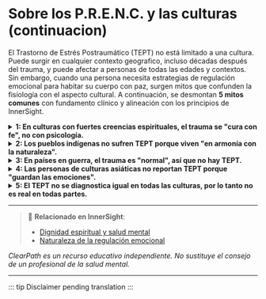 ﻿# Sobre los P.R.E.N.C. y las culturas (continuacion)

El Trastorno de Estrés Postraumático (TEPT) no está limitado a una cultura. Puede surgir en cualquier contexto geografico, incluso décadas después del trauma, y puede afectar a personas de todas las edades y contextos. Sin embargo, cuando una persona necesita estrategias de regulación emocional para habitar su cuerpo con paz, surgen mitos que confunden la fisiología con el aspecto cultural. A continuación, se desmontan **5 mitos comunes** con fundamento clínico y alineación con los principios de InnerSight.

<details>
<summary><strong>1: En culturas con fuertes creencias espirituales, el trauma se "cura con fe", no con psicología.</strong></summary>

<strong>Realidad:</strong> La fe y las prácticas espirituales pueden ser recursos valiosos, pero no sustituyen el tratamiento clínico cuando hay un trastorno como el TEPT. Muchas personas en culturas religiosas o espirituales también se benefician de terapias psicológicas adaptadas a sus valores.<br>
<strong>Riesgo:</strong> Este mito puede llevar a retrasar o evitar tratamientos necesarios, agravando los síntomas y perpetuando el sufrimiento.
</details>

<details>
<summary><strong>2: Los pueblos indígenas no sufren TEPT porque viven "en armonía con la naturaleza".</strong></summary>

<strong>Realidad:</strong> Esta idea romántica ignora la historia de violencia, desplazamiento, colonización y abuso que han sufrido muchos pueblos indígenas. Estudios muestran altas tasas de TEPT en comunidades indígenas afectadas por traumas históricos y contemporáneos.<br>
<strong>Riesgo:</strong> Esta idealización puede llevar a la invisibilización del trauma histórico y contemporáneo en comunidades indígenas, negando el acceso a servicios de salud mental.
</details>

<details>
<summary><strong>3: En países en guerra, el trauma es "normal", así que no hay TEPT.</strong></summary>

<strong>Realidad:</strong> La exposición prolongada al trauma no lo hace "normal" ni inofensivo. En contextos de conflicto armado, desastres o violencia estructural, las tasas de TEPT suelen ser significativamente más altas que en poblaciones no expuestas.<br>
<strong>Riesgo:</strong> Esta normalización del trauma puede llevar a la falta de intervención temprana y a la perpetuación del ciclo de violencia y sufrimiento.
</details>

<details>
<summary><strong>4: Las personas de culturas asiáticas no reportan TEPT porque "guardan las emociones".</strong></summary>

<strong>Realidad:</strong> Aunque algunas culturas asiáticas valoran la contención emocional, esto no significa ausencia de sufrimiento. El TEPT puede manifestarse con síntomas físicos (dolores, fatiga) o mediante expresiones culturales aceptadas, pero sigue estando presente y requiere atención.<br>
<strong>Riesgo:</strong> Este estereotipo puede llevar a diagnósticos erróneos o tardíos, ya que los síntomas pueden manifestarse de manera diferente a las expectativas occidentales.
</details>

<details>
<summary><strong>5: El TEPT no se diagnostica igual en todas las culturas, por lo tanto no es real en todas partes.</strong></summary>

<strong>Realidad:</strong> La expresión del TEPT puede variar culturalmente, pero su núcleo —una respuesta psicológica intensa y persistente a un evento traumático— es universal. Los profesionales de la salud mental están capacitados para adaptar el diagnóstico y tratamiento al contexto cultural del paciente.<br>
<strong>Riesgo:</strong> Este mito puede llevar a la falta de reconocimiento del TEPT en contextos culturales específicos, perpetuando el sufrimiento y la falta de acceso a tratamientos apropiados.
</details>

---

> 🔗 **Relacionado en InnerSight**:  
> - [Dignidad espiritual y salud mental](https://inner-clarity.github.io/InnerSight/es#dignidad-espiritual-y-salud-mental)  
> - [Naturaleza de la regulación emocional](https://inner-clarity.github.io/InnerSight/es#naturaleza-de-la-regulación-emocional)

*ClearPath es un recurso educativo independiente. No sustituye el consejo de un profesional de la salud mental.*

---

::: tip
Disclaimer pending translation
:::
